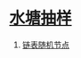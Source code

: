 
# [水塘抽样](https://leetcode-cn.com/tag/reservoir-sampling)

1. [链表随机节点](../solutions/linked-list-random-node/README.md)


